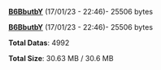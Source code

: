 [**B6BbutbY**](/data/B6BbutbY.txt) (17/01/23 - 22:46)- 25506 bytes

[**B6BbutbY**](/data/B6BbutbY.txt) (17/01/23 - 22:46)- 25506 bytes

**Total Datas**: 4992

**Total Size**: 30.63 MB / 30.6 MB